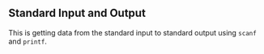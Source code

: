 ## Standard Input and Output

This is getting data from the standard input to standard output using `scanf` and `printf`.

